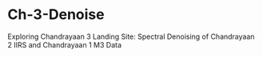 # Ch-3-Denoise
Exploring Chandrayaan 3 Landing Site: Spectral Denoising of Chandrayaan 2 IIRS and Chandrayaan 1 M3 Data
